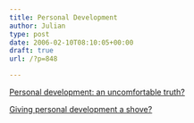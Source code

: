 ```yaml
---
title: Personal Development
author: Julian
type: post
date: 2006-02-10T08:10:05+00:00
draft: true
url: /?p=848

---
```

[Personal development: an uncomfortable truth?][1] 

[Giving personal development a shove?][2]

 [1]: http://www.selfworks.net/blog/doesitworkdiary/2006/02/personal-development-uncomfortable.html
 [2]: http://www.selfworks.net/blog/doesitworkdiary/2006/02/giving-personal-development-shove.html